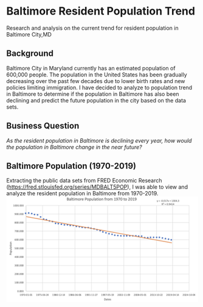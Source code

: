 # Baltimore Resident Population Trend
Research and analysis on the current trend for resident population in Baltimore City,MD

## Background
Baltimore City in Maryland currently has an estimated population of 600,000 people. The population in the United States has been gradually decreasing over the past few decades due to lower birth rates and new policies limiting immigration. I have decided to analyze to population trend in Baltimore to determine if the population in Baltimore has also been declining and predict the future population in the city based on the data sets. 

## Business Question
_As the resident population in Baltimore is declining every year, how would the population in Baltimore change in the near future?_

## Baltimore Population (1970-2019)
Extracting the public data sets from FRED Economic Research (https://fred.stlouisfed.org/series/MDBALT5POP), I was able to view and analyze the resident population in Baltimore from 1970-2019.
![alt text](https://github.com/justinjiholee/baltimore-population-trend/blob/main/Baltimore%20Population.png)
